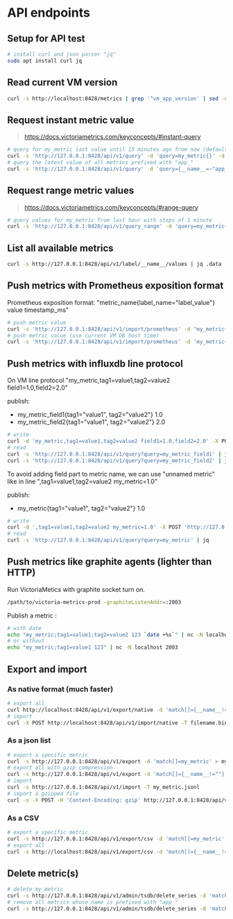 # API endpoints

## Setup for API test

```bash
# install curl and json parser "jq"
sudo apt install curl jq 
```

## Read current VM version

```bash
curl -s http://localhost:8428/metrics | grep '^vm_app_version' | sed -n 's/.*short_version="\([^"]*\)".*/\1/p'
```


## Request instant metric value

> https://docs.victoriametrics.com/keyconcepts/#instant-query

```bash
# query for my_metric last value until 15 minutes ago from now (default is 5 minutes)
curl -s 'http://127.0.0.1:8428/api/v1/query' -d 'query=my_metric{}' -d 'step=15m' | jq .data.result
# query the latest value of all metrics prefixed with "app_"
curl -s 'http://127.0.0.1:8428/api/v1/query' -d 'query={__name__=~"app_.*"}' | jq .data.result
```

## Request range metric values

> https://docs.victoriametrics.com/keyconcepts/#range-query

```bash
# query values for my_metric from last hour with steps of 1 minute
curl -s 'http://127.0.0.1:8428/api/v1/query_range' -d 'query=my_metric{}' -d 'start=-1h' -d 'end=now' -d 'step=1m' | jq .data.result
```

## List all available metrics

```bash
curl -s http://127.0.0.1:8428/api/v1/label/__name__/values | jq .data
```

## Push metrics with Prometheus exposition format

Prometheus exposition format: "metric_name{label_name="label_value"} value timestamp_ms"

```bash
# push metric value
curl -s 'http://127.0.0.1:8428/api/v1/import/prometheus' -d "my_metric{tag=\"foo\"} 42.0 `date +%s%3N`"
# push metric value (use current VM DB host time)
curl -s 'http://127.0.0.1:8428/api/v1/import/prometheus' -d 'my_metric{tag="foo"} 42.0'
```

## Push metrics with influxdb line protocol

On VM line protocol "my_metric,tag1=value1,tag2=value2 field1=1.0,field2=2.0"

publish:
- my_metric_field1{tag1="value1", tag2="value2"} 1.0
- my_metric_field2{tag1="value1", tag2="value2"} 2.0

```bash
# write
curl -d 'my_metric,tag1=value1,tag2=value2 field1=1.0,field2=2.0' -X POST 'http://127.0.0.1:8428/write'
# read
curl -s 'http://127.0.0.1:8428/api/v1/query?query=my_metric_field1' | jq
curl -s 'http://127.0.0.1:8428/api/v1/query?query=my_metric_field2' | jq
```

To avoid adding field part to metric name, we can use "unnamed metric" like in line ",tag1=value1,tag2=value2 my_metric=1.0"

publish:
- my_metric{tag1="value1", tag2="value2"} 1.0

```bash
# write
curl -d ',tag1=value1,tag2=value2 my_metric=1.0' -X POST 'http://127.0.0.1:8428/write'
# read
curl -s 'http://127.0.0.1:8428/api/v1/query?query=my_metric' | jq
```

## Push metrics like graphite agents (lighter than HTTP)

Run VictoriaMetics with graphite socket turn on.

```bash
/path/to/victoria-metrics-prod -graphiteListenAddr=:2003
```

Publish a metric :

```bash
# with date
echo "my_metric;tag1=value1;tag2=value2 123 `date +%s`" | nc -N localhost 2003
# or without
echo "my_metric;tag1=value1 123" | nc -N localhost 2003
```

## Export and import

### As native format (much faster)

```bash
# export all
curl http://localhost:8428/api/v1/export/native -d 'match[]={__name__!=""}' > filename.bin
# import
curl -X POST http://localhost:8428/api/v1/import/native -T filename.bin
```

### As a json list

```bash
# export a specific metric
curl -s http://127.0.0.1:8428/api/v1/export -d 'match[]=my_metric' > my_metric.jsonl
# export all with gzip compression
curl -s http://127.0.0.1:8428/api/v1/export -d 'match[]={__name__!=""}' | gzip > vm_full.jsonl.gz
# import
curl -s http://127.0.0.1:8428/api/v1/import -T my_metric.jsonl
# import a gzipped file
curl -s -X POST -H 'Content-Encoding: gzip' http://127.0.0.1:8428/api/v1/import -T vm_full.jsonl.gz
```

### As a CSV

```bash
# export a specific metric
curl -s http://127.0.0.1:8428/api/v1/export/csv -d 'match[]=my_metric' -d 'format=__name__,__value__,__timestamp__:rfc3339' > my_metric.csv
# export all
curl -s http://localhost:8428/api/v1/export/csv -d 'match[]={__name__!=""}' -d 'format=__name__,__value__,__timestamp__:rfc3339' > all.csv
```

## Delete metric(s)

```bash
# delete my_metric
curl -s http://127.0.0.1:8428/api/v1/admin/tsdb/delete_series -d 'match[]=my_metric'
# remove all metrics whose name is prefixed with "app_"
curl -s http://127.0.0.1:8428/api/v1/admin/tsdb/delete_series -d 'match[]={__name__=~"app_.*"}'
```
